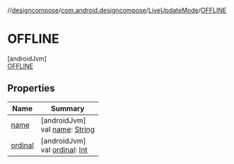 //[designcompose](../../../../index.md)/[com.android.designcompose](../../index.md)/[LiveUpdateMode](../index.md)/[OFFLINE](index.md)

# OFFLINE

[androidJvm]\
[OFFLINE](index.md)

## Properties

| Name | Summary |
|---|---|
| [name](index.md#-372974862%2FProperties%2F-2092570116) | [androidJvm]<br>val [name](index.md#-372974862%2FProperties%2F-2092570116): [String](https://kotlinlang.org/api/latest/jvm/stdlib/kotlin/-string/index.html) |
| [ordinal](index.md#-739389684%2FProperties%2F-2092570116) | [androidJvm]<br>val [ordinal](index.md#-739389684%2FProperties%2F-2092570116): [Int](https://kotlinlang.org/api/latest/jvm/stdlib/kotlin/-int/index.html) |
